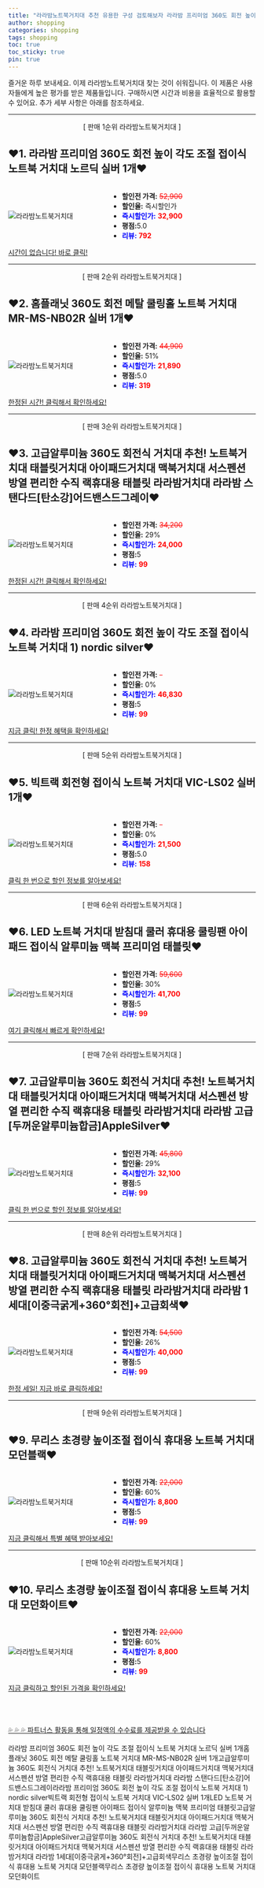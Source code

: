 ```yaml
---
title: "라라밤노트북거치대 추천 유용한 구성 검토해보자 라라밤 프리미엄 360도 회전 높이"
author: shopping
categories: shopping
tags: shopping
toc: true
toc_sticky: true
pin: true
---
```

즐거운 하루 보내세요. 이제 라라밤노트북거치대 찾는 것이 쉬워집니다. 이 제품은 사용자들에게 높은 평가를 받은 제품들입니다. 구매하시면 시간과 비용을 효율적으로 활용할 수 있어요. 추가 세부 사항은 아래를 참조하세요.

---
<p class="toplist" style="margin: 0 auto; display: block; width: fit-content;">[ 판매 1순위 라라밤노트북거치대 ]</p>

<h2><strong>❤️1. 라라밤 프리미엄 360도 회전 높이 각도 조절 접이식 노트북 거치대 노르딕 실버 1개❤️</strong></h2>

<div style="display: flex; align-items: center;">
    <div style="flex: 0.4;">
        <img src="https://thumbnail7.coupangcdn.com/thumbnails/remote/230x230ex/image/vendor_inventory/f87e/bed916a97d1a3c44a8b16d9e32773b9e62f784524747a29b6ce4a52af3c5.jpg" alt="라라밤노트북거치대" style="max-width: 100%;">
    </div>
    <div style="flex: 0.6; margin-left: 10px;">
        <ul>
            <li><strong>할인전 가격:</strong> <del style="color: red;">52,900</del></li>
            <li><strong>할인율:</strong> 즉시할인가</li>
            <li><span style='color:blue'><strong>즉시할인가:</strong></span> <span style='color:red'><strong>32,900</strong></span></li>
            <li><strong>평점:</strong>5.0</li>
            <li><span style='color:blue'><strong>리뷰:</strong></span> <span style='color:red'><strong>792</strong></span></li>
        </ul>
    </div>
</div>
<div class="center">
    <a href="https://William4Davisa.github.io?lptag=AF9450613&subid=githubio&pageKey=7039038814&traceid=V0-153&itemId=17401289117&vendorItemId=84584076355" class="myButton">
        시간이 없습니다! 바로 클릭!
    </a>
</div>


---
<p class="toplist" style="margin: 0 auto; display: block; width: fit-content;">[ 판매 2순위 라라밤노트북거치대 ]</p>

<h2><strong>❤️2. 홈플래닛 360도 회전 메탈 쿨링홀 노트북 거치대 MR-MS-NB02R 실버 1개❤️</strong></h2>

<div style="display: flex; align-items: center;">
    <div style="flex: 0.4;">
        <img src="https://thumbnail7.coupangcdn.com/thumbnails/remote/230x230ex/image/retail/images/898875399453291-2dc9fabf-0e80-4354-ae13-3bbbf3ccbd52.jpg" alt="라라밤노트북거치대" style="max-width: 100%;">
    </div>
    <div style="flex: 0.6; margin-left: 10px;">
        <ul>
            <li><strong>할인전 가격:</strong> <del style="color: red;">44,900</del></li>
            <li><strong>할인율:</strong> 51%</li>
            <li><span style='color:blue'><strong>즉시할인가:</strong></span> <span style='color:red'><strong>21,890</strong></span></li>
            <li><strong>평점:</strong>5.0</li>
            <li><span style='color:blue'><strong>리뷰:</strong></span> <span style='color:red'><strong>319</strong></span></li>
        </ul>
    </div>
</div>
<div class="center">
    <a href="https://William4Davisa.github.io?lptag=AF9450613&subid=githubio&pageKey=7475527573&traceid=V0-153&itemId=19515327376&vendorItemId=86624094270" class="myButton">
        한정된 시간! 클릭해서 확인하세요!
    </a>
</div>


---
<p class="toplist" style="margin: 0 auto; display: block; width: fit-content;">[ 판매 3순위 라라밤노트북거치대 ]</p>

<h2><strong>❤️3. 고급알루미늄 360도 회전식 거치대 추천! 노트북거치대 태블릿거치대 아이패드거치대 맥북거치대 서스펜션 방열 편리한 수직 랙휴대용 태블릿 라라밤거치대 라라밤 스탠다드[탄소강]어드밴스드그레이❤️</strong></h2>

<div style="display: flex; align-items: center;">
    <div style="flex: 0.4;">
        <img src="https://thumbnail10.coupangcdn.com/thumbnails/remote/230x230ex/image/vendor_inventory/8eb4/8be2ee6686faa4e825afc1bd75e840014cbbbcda80373938453508c53688.png" alt="라라밤노트북거치대" style="max-width: 100%;">
    </div>
    <div style="flex: 0.6; margin-left: 10px;">
        <ul>
            <li><strong>할인전 가격:</strong> <del style="color: red;">34,200</del></li>
            <li><strong>할인율:</strong> 29%</li>
            <li><span style='color:blue'><strong>즉시할인가:</strong></span> <span style='color:red'><strong>24,000</strong></span></li>
            <li><strong>평점:</strong>5</li>
            <li><span style='color:blue'><strong>리뷰:</strong></span> <span style='color:red'><strong>99</strong></span></li>
        </ul>
    </div>
</div>
<div class="center">
    <a href="https://William4Davisa.github.io?lptag=AF9450613&subid=githubio&pageKey=7354271090&traceid=V0-153&itemId=18932157133&vendorItemId=86445431818" class="myButton">
        한정된 시간! 클릭해서 확인하세요!
    </a>
</div>


---
<p class="toplist" style="margin: 0 auto; display: block; width: fit-content;">[ 판매 4순위 라라밤노트북거치대 ]</p>

<h2><strong>❤️4. 라라밤 프리미엄 360도 회전 높이 각도 조절 접이식 노트북 거치대 1) nordic silver❤️</strong></h2>

<div style="display: flex; align-items: center;">
    <div style="flex: 0.4;">
        <img src="https://thumbnail8.coupangcdn.com/thumbnails/remote/230x230ex/image/vendor_inventory/24f4/df44fb2a2c7046b9c5ae46b73801d9a4ca94023fabd0ab3131fdd4a71ca4.jpg" alt="라라밤노트북거치대" style="max-width: 100%;">
    </div>
    <div style="flex: 0.6; margin-left: 10px;">
        <ul>
            <li><strong>할인전 가격:</strong> <del style="color: red;">-</del></li>
            <li><strong>할인율:</strong> 0%</li>
            <li><span style='color:blue'><strong>즉시할인가:</strong></span> <span style='color:red'><strong>46,830</strong></span></li>
            <li><strong>평점:</strong>5</li>
            <li><span style='color:blue'><strong>리뷰:</strong></span> <span style='color:red'><strong>99</strong></span></li>
        </ul>
    </div>
</div>
<div class="center">
    <a href="https://William4Davisa.github.io?lptag=AF9450613&subid=githubio&pageKey=8148797807&traceid=V0-153&itemId=23180489760&vendorItemId=90213189614" class="myButton">
        지금 클릭! 한정 혜택을 확인하세요!
    </a>
</div>


---
<p class="toplist" style="margin: 0 auto; display: block; width: fit-content;">[ 판매 5순위 라라밤노트북거치대 ]</p>

<h2><strong>❤️5. 빅트랙 회전형 접이식 노트북 거치대 VIC-LS02 실버 1개❤️</strong></h2>

<div style="display: flex; align-items: center;">
    <div style="flex: 0.4;">
        <img src="https://thumbnail10.coupangcdn.com/thumbnails/remote/230x230ex/image/retail/images/2023/07/26/10/1/dff94141-fce1-4c55-8e36-6bd5e01d6373.jpg" alt="라라밤노트북거치대" style="max-width: 100%;">
    </div>
    <div style="flex: 0.6; margin-left: 10px;">
        <ul>
            <li><strong>할인전 가격:</strong> <del style="color: red;">-</del></li>
            <li><strong>할인율:</strong> 0%</li>
            <li><span style='color:blue'><strong>즉시할인가:</strong></span> <span style='color:red'><strong>21,500</strong></span></li>
            <li><strong>평점:</strong>5.0</li>
            <li><span style='color:blue'><strong>리뷰:</strong></span> <span style='color:red'><strong>158</strong></span></li>
        </ul>
    </div>
</div>
<div class="center">
    <a href="https://William4Davisa.github.io?lptag=AF9450613&subid=githubio&pageKey=7489862324&traceid=V0-153&itemId=19583335882&vendorItemId=86690840266" class="myButton">
        클릭 한 번으로 할인 정보를 알아보세요!
    </a>
</div>


---
<p class="toplist" style="margin: 0 auto; display: block; width: fit-content;">[ 판매 6순위 라라밤노트북거치대 ]</p>

<h2><strong>❤️6. LED 노트북 거치대 받침대 쿨러 휴대용 쿨링팬 아이패드 접이식 알루미늄 맥북 프리미엄 태블릿❤️</strong></h2>

<div style="display: flex; align-items: center;">
    <div style="flex: 0.4;">
        <img src="https://thumbnail8.coupangcdn.com/thumbnails/remote/230x230ex/image/vendor_inventory/6580/ee6deae30d27b42b2384dbe54fafb3c399c1a64bff9c7e709030b2bc1ce8.jpg" alt="라라밤노트북거치대" style="max-width: 100%;">
    </div>
    <div style="flex: 0.6; margin-left: 10px;">
        <ul>
            <li><strong>할인전 가격:</strong> <del style="color: red;">59,600</del></li>
            <li><strong>할인율:</strong> 30%</li>
            <li><span style='color:blue'><strong>즉시할인가:</strong></span> <span style='color:red'><strong>41,700</strong></span></li>
            <li><strong>평점:</strong>5</li>
            <li><span style='color:blue'><strong>리뷰:</strong></span> <span style='color:red'><strong>99</strong></span></li>
        </ul>
    </div>
</div>
<div class="center">
    <a href="https://William4Davisa.github.io?lptag=AF9450613&subid=githubio&pageKey=8153180499&traceid=V0-153&itemId=23211028305&vendorItemId=90243544396" class="myButton">
        여기 클릭해서 빠르게 확인하세요!
    </a>
</div>


---
<p class="toplist" style="margin: 0 auto; display: block; width: fit-content;">[ 판매 7순위 라라밤노트북거치대 ]</p>

<h2><strong>❤️7. 고급알루미늄 360도 회전식 거치대 추천! 노트북거치대 태블릿거치대 아이패드거치대 맥북거치대 서스펜션 방열 편리한 수직 랙휴대용 태블릿 라라밤거치대 라라밤 고급[두꺼운알루미늄합금]AppleSilver❤️</strong></h2>

<div style="display: flex; align-items: center;">
    <div style="flex: 0.4;">
        <img src="https://thumbnail6.coupangcdn.com/thumbnails/remote/230x230ex/image/vendor_inventory/8aee/c339ca0843a5acb8c9c40f256df7c437099e8d3280bdd24013bf95e73634.png" alt="라라밤노트북거치대" style="max-width: 100%;">
    </div>
    <div style="flex: 0.6; margin-left: 10px;">
        <ul>
            <li><strong>할인전 가격:</strong> <del style="color: red;">45,800</del></li>
            <li><strong>할인율:</strong> 29%</li>
            <li><span style='color:blue'><strong>즉시할인가:</strong></span> <span style='color:red'><strong>32,100</strong></span></li>
            <li><strong>평점:</strong>5</li>
            <li><span style='color:blue'><strong>리뷰:</strong></span> <span style='color:red'><strong>99</strong></span></li>
        </ul>
    </div>
</div>
<div class="center">
    <a href="https://William4Davisa.github.io?lptag=AF9450613&subid=githubio&pageKey=7354271090&traceid=V0-153&itemId=18932157126&vendorItemId=86445431845" class="myButton">
        클릭 한 번으로 할인 정보를 알아보세요!
    </a>
</div>


---
<p class="toplist" style="margin: 0 auto; display: block; width: fit-content;">[ 판매 8순위 라라밤노트북거치대 ]</p>

<h2><strong>❤️8. 고급알루미늄 360도 회전식 거치대 추천! 노트북거치대 태블릿거치대 아이패드거치대 맥북거치대 서스펜션 방열 편리한 수직 랙휴대용 태블릿 라라밤거치대 라라밤 1세대[이중극굵게+360°회전]+고급회색❤️</strong></h2>

<div style="display: flex; align-items: center;">
    <div style="flex: 0.4;">
        <img src="https://thumbnail6.coupangcdn.com/thumbnails/remote/230x230ex/image/vendor_inventory/e6e8/a9ff7d92ba8a15c89e76ebed4527c909b50ac82ae0bf3294ca0e5fca4c9f.png" alt="라라밤노트북거치대" style="max-width: 100%;">
    </div>
    <div style="flex: 0.6; margin-left: 10px;">
        <ul>
            <li><strong>할인전 가격:</strong> <del style="color: red;">54,500</del></li>
            <li><strong>할인율:</strong> 26%</li>
            <li><span style='color:blue'><strong>즉시할인가:</strong></span> <span style='color:red'><strong>40,000</strong></span></li>
            <li><strong>평점:</strong>5</li>
            <li><span style='color:blue'><strong>리뷰:</strong></span> <span style='color:red'><strong>99</strong></span></li>
        </ul>
    </div>
</div>
<div class="center">
    <a href="https://William4Davisa.github.io?lptag=AF9450613&subid=githubio&pageKey=7354271090&traceid=V0-153&itemId=18932157118&vendorItemId=86058934223" class="myButton">
        한정 세일! 지금 바로 클릭하세요!
    </a>
</div>


---
<p class="toplist" style="margin: 0 auto; display: block; width: fit-content;">[ 판매 9순위 라라밤노트북거치대 ]</p>

<h2><strong>❤️9. 무리스 초경량 높이조절 접이식 휴대용 노트북 거치대 모던블랙❤️</strong></h2>

<div style="display: flex; align-items: center;">
    <div style="flex: 0.4;">
        <img src="https://thumbnail7.coupangcdn.com/thumbnails/remote/230x230ex/image/vendor_inventory/a3c6/a9666e026b5f8311193cb2a66ec605dc195bd9587e0c2152bb14aefbbad4.jpg" alt="라라밤노트북거치대" style="max-width: 100%;">
    </div>
    <div style="flex: 0.6; margin-left: 10px;">
        <ul>
            <li><strong>할인전 가격:</strong> <del style="color: red;">22,000</del></li>
            <li><strong>할인율:</strong> 60%</li>
            <li><span style='color:blue'><strong>즉시할인가:</strong></span> <span style='color:red'><strong>8,800</strong></span></li>
            <li><strong>평점:</strong>5</li>
            <li><span style='color:blue'><strong>리뷰:</strong></span> <span style='color:red'><strong>99</strong></span></li>
        </ul>
    </div>
</div>
<div class="center">
    <a href="https://William4Davisa.github.io?lptag=AF9450613&subid=githubio&pageKey=8248190765&traceid=V0-153&itemId=23742355275&vendorItemId=90766949129" class="myButton">
        지금 클릭해서 특별 혜택 받아보세요!
    </a>
</div>


---
<p class="toplist" style="margin: 0 auto; display: block; width: fit-content;">[ 판매 10순위 라라밤노트북거치대 ]</p>

<h2><strong>❤️10. 무리스 초경량 높이조절 접이식 휴대용 노트북 거치대 모던화이트❤️</strong></h2>

<div style="display: flex; align-items: center;">
    <div style="flex: 0.4;">
        <img src="https://thumbnail8.coupangcdn.com/thumbnails/remote/230x230ex/image/vendor_inventory/b8d4/5335319de291dee5851dedcc72e172e5f6eb4390e125ded5c1a35bc60c64.jpg" alt="라라밤노트북거치대" style="max-width: 100%;">
    </div>
    <div style="flex: 0.6; margin-left: 10px;">
        <ul>
            <li><strong>할인전 가격:</strong> <del style="color: red;">22,000</del></li>
            <li><strong>할인율:</strong> 60%</li>
            <li><span style='color:blue'><strong>즉시할인가:</strong></span> <span style='color:red'><strong>8,800</strong></span></li>
            <li><strong>평점:</strong>5</li>
            <li><span style='color:blue'><strong>리뷰:</strong></span> <span style='color:red'><strong>99</strong></span></li>
        </ul>
    </div>
</div>
<div class="center">
    <a href="https://William4Davisa.github.io?lptag=AF9450613&subid=githubio&pageKey=8248190765&traceid=V0-153&itemId=23742355277&vendorItemId=90766949133" class="myButton">
        지금 클릭하고 할인된 가격을 확인하세요!
    </a>
</div>

<br><br><br>[💦 💦 💦 파트너스 활동을 통해 일정액의 수수료를 제공받을 수 있습니다](https://link.coupang.com/a/bcpT2c)<br><br>라라밤 프리미엄 360도 회전 높이 각도 조절 접이식 노트북 거치대 노르딕 실버 1개홈플래닛 360도 회전 메탈 쿨링홀 노트북 거치대 MR-MS-NB02R 실버 1개고급알루미늄 360도 회전식 거치대 추천! 노트북거치대 태블릿거치대 아이패드거치대 맥북거치대 서스펜션 방열 편리한 수직 랙휴대용 태블릿 라라밤거치대 라라밤 스탠다드[탄소강]어드밴스드그레이라라밤 프리미엄 360도 회전 높이 각도 조절 접이식 노트북 거치대 1) nordic silver빅트랙 회전형 접이식 노트북 거치대 VIC-LS02 실버 1개LED 노트북 거치대 받침대 쿨러 휴대용 쿨링팬 아이패드 접이식 알루미늄 맥북 프리미엄 태블릿고급알루미늄 360도 회전식 거치대 추천! 노트북거치대 태블릿거치대 아이패드거치대 맥북거치대 서스펜션 방열 편리한 수직 랙휴대용 태블릿 라라밤거치대 라라밤 고급[두꺼운알루미늄합금]AppleSilver고급알루미늄 360도 회전식 거치대 추천! 노트북거치대 태블릿거치대 아이패드거치대 맥북거치대 서스펜션 방열 편리한 수직 랙휴대용 태블릿 라라밤거치대 라라밤 1세대[이중극굵게+360°회전]+고급회색무리스 초경량 높이조절 접이식 휴대용 노트북 거치대 모던블랙무리스 초경량 높이조절 접이식 휴대용 노트북 거치대 모던화이트